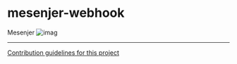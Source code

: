 # mesenjer-webhook
Mesenjer
![imag](https://github.com/SubAgen-Workplace-App/mesenjer-webhook/blob/master/Screenshot_2020-06-14-03-30-09.jpg)

----

[Contribution guidelines for this project](https://github.com/SubAgen-Workplace-App/mesenjer-webhook/blob/master/Index.js)
